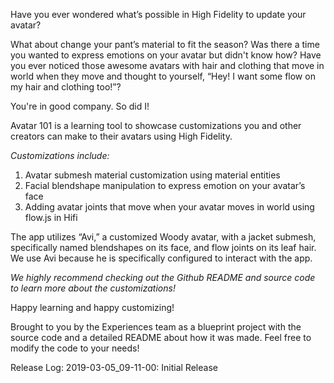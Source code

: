 Have you ever wondered what’s possible in High Fidelity to update your avatar?

What about change your pant’s material to fit the season?
Was there a time you wanted to express emotions on your avatar but didn't know how? 
Have you ever noticed those awesome avatars with hair and clothing that move in world when they move and thought to yourself, “Hey! I want some flow on my hair and clothing too!”?

You're in good company. So did I!

Avatar 101 is a learning tool to showcase customizations you and other creators can make to their avatars using High Fidelity.

*Customizations include:*
1. Avatar submesh material customization using material entities
2. Facial blendshape manipulation to express emotion on your avatar’s face
3. Adding avatar joints that move when your avatar moves in world using flow.js in Hifi

The app utilizes “Avi,” a customized Woody avatar, with a jacket submesh, specifically named blendshapes on its face, and flow joints on its leaf hair. We use Avi because he is specifically configured to interact with the app.

*We highly recommend checking out the Github README and source code to learn more about the customizations!*

Happy learning and happy customizing!

Brought to you by the Experiences team as a blueprint project with the source code and a detailed README about how it was made. Feel free to modify the code to your needs!


Release Log: 2019-03-05_09-11-00: Initial Release